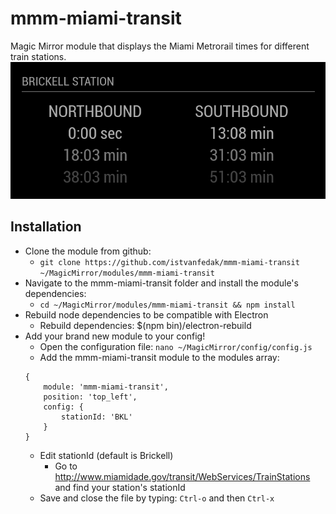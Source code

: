 # mmm-miami-transit
Magic Mirror module that displays the Miami Metrorail times for different 
train stations.
![mmm-miami-transit brickell station example](./brickell-station.png)


## Installation
- Clone the module from github: 
    - `git clone https://github.com/istvanfedak/mmm-miami-transit 
       ~/MagicMirror/modules/mmm-miami-transit`
- Navigate to the mmm-miami-transit folder and install the module's 
  dependencies: 
    - `cd ~/MagicMirror/modules/mmm-miami-transit && npm install`
- Rebuild node dependencies to be compatible with Electron
    - Rebuild dependencies: $(npm bin)/electron-rebuild
- Add your brand new module to your config!
    - Open the configuration file: `nano ~/MagicMirror/config/config.js`
    - Add the mmm-miami-transit module to the modules array:
    ```
    {
        module: 'mmm-miami-transit',
        position: 'top_left',
        config: {
            stationId: 'BKL'
        }
    }
    ```
    - Edit stationId (default is Brickell)
        - Go to http://www.miamidade.gov/transit/WebServices/TrainStations
          and find your station's stationId
    - Save and close the file by typing: `Ctrl-o` and then `Ctrl-x`
